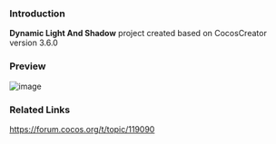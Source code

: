 ### Introduction
**Dynamic Light And Shadow** project created based on CocosCreator version 3.6.0

### Preview
![image](../../../gif/202202/2022022432.gif)

### Related Links
https://forum.cocos.org/t/topic/119090